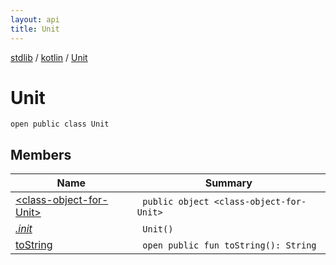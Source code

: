 ```yaml
---
layout: api
title: Unit
---
```

[stdlib](../../index.html) / [kotlin](../index.html) / [Unit](index.html)

# Unit

```
open public class Unit
```
## Members
| Name | Summary |
|------|---------|
|[&lt;class-object-for-Unit&gt;](_class-object-for-Unit_/index.html)|&nbsp;&nbsp;`public object <class-object-for-Unit>`<br>|
|[*.init*](_init_.html)|&nbsp;&nbsp;`Unit()`<br>|
|[toString](toString.html)|&nbsp;&nbsp;`open public fun toString(): String`<br>|

